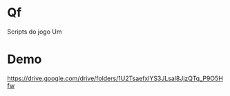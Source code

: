 # Qf
Scripts do jogo Um

# Demo

https://drive.google.com/drive/folders/1U2TsaefxlYS3JLsal8JjzQTq_P9O5Hfw
